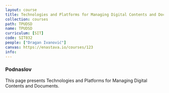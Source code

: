 ```yaml
---
layout: course
title: Technologies and Platforms for Managing Digital Contents and Documents
collection: courses
path: TPUDSD
name: TPUDSD
curriculum: [SIT]
code: SIT032
people: ["Dragan Ivanović"]
canvas: https://enastava.io/courses/123
info:
---
```



### Podnaslov

This page presents Technologies and Platforms for Managing Digital Contents and Documents.
